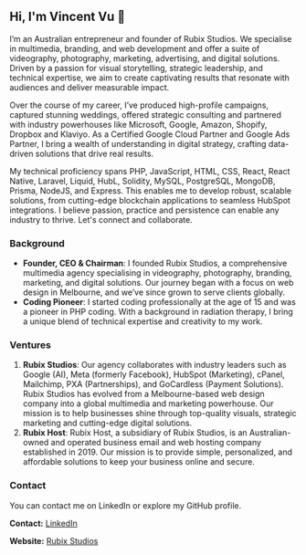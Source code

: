 ## Hi, I'm Vincent Vu 👋

I’m an Australian entrepreneur and founder of Rubix Studios. We specialise in multimedia, branding, and web development and offer a suite of videography, photography, marketing, advertising, and digital solutions. Driven by a passion for visual storytelling, strategic leadership, and technical expertise, we aim to create captivating results that resonate with audiences and deliver measurable impact.

Over the course of my career, I’ve produced high-profile campaigns, captured stunning weddings, offered strategic consulting and partnered with industry powerhouses like Microsoft, Google, Amazon, Shopify, Dropbox and Klaviyo. As a Certified Google Cloud Partner and Google Ads Partner, I bring a wealth of understanding in digital strategy, crafting data-driven solutions that drive real results.

My technical proficiency spans PHP, JavaScript, HTML, CSS, React, React Native, Laravel, Liquid, HubL, Solidity, MySQL, PostgreSQL, MongoDB, Prisma, NodeJS, and Express. This enables me to develop robust, scalable solutions, from cutting-edge blockchain applications to seamless HubSpot integrations. I believe passion, practice and persistence can enable any industry to thrive. Let's connect and collaborate.

### Background

- **Founder, CEO & Chairman**: I founded Rubix Studios, a comprehensive multimedia agency specialising in videography, photography, branding, marketing, and digital solutions. Our journey began with a focus on web design in Melbourne, and we’ve since grown to serve clients globally.
- **Coding Pioneer**: I started coding professionally at the age of 15 and was a pioneer in PHP coding. With a background in radiation therapy, I bring a unique blend of technical expertise and creativity to my work.

### Ventures

1. **Rubix Studios**: Our agency collaborates with industry leaders such as Google (AI), Meta (formerly Facebook), HubSpot (Marketing), cPanel, Mailchimp, PXA (Partnerships), and GoCardless (Payment Solutions). Rubix Studios has evolved from a Melbourne-based web design company into a global multimedia and marketing powerhouse. Our mission is to help businesses shine through top-quality visuals, strategic marketing and cutting-edge digital solutions.
2. **Rubix Host**: Rubix Host, a subsidiary of Rubix Studios, is an Australian-owned and operated business email and web hosting company established in 2019. Our mission is to provide simple, personalized, and affordable solutions to keep your business online and secure.

### Contact

You can contact me on LinkedIn or explore my GitHub profile.

**Contact:** [LinkedIn](https://www.linkedin.com/in/rubixvi/)

**Website:** [Rubix Studios](https://www.rubixstudios.com.au/)
